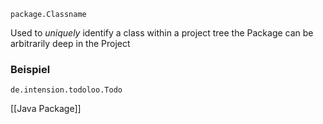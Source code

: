```
package.Classname
```
Used to _uniquely_ identify a class within a project tree
the Package can be arbitrarily deep in the Project

### Beispiel
```
de.intension.todoloo.Todo
```

[[Java Package]]